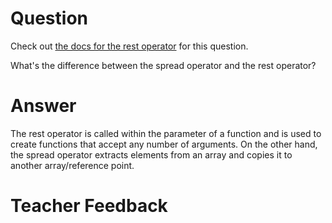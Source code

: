 # Question
Check out [the docs for the rest operator](https://developer.mozilla.org/en-US/docs/Web/JavaScript/Reference/Functions/rest_parameters) for this question.

What's the difference between the spread operator and the rest operator?

# Answer
The rest operator is called within the parameter of a function and is used to create functions that accept any number of arguments. On the other hand, the spread operator extracts elements from an array and copies it to another array/reference point.

# Teacher Feedback